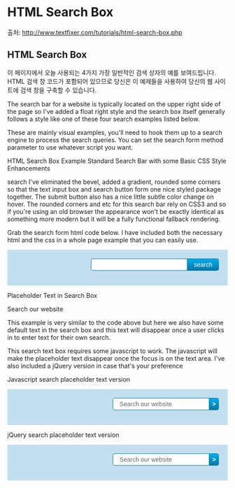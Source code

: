 # HTML Search Box

출처: http://www.textfixer.com/tutorials/html-search-box.php

## HTML Search Box

이 페이지에서 오늘 사용되는 4가지 가장 일반적인 검색 상자의 예를 보여드립니다. HTML 검색 창 코드가 포함되어 있으므로 당신은 이 예제들을 사용하여 당신의 웹 사이트에 검색 창을 구축할 수 있습니다. 

The search bar for a website is typically located on the upper right side of the page so I've added a float right style and the search box itself generally follows a style like one of these four search examples listed below.

These are mainly visual examples, you'll need to hook them up to a search engine to process the search queries. You can set the search form method parameter to use whatever script you want.

HTML Search Box Example
Standard Search Bar with some Basic CSS Style Enhancements

search
I've eliminated the bevel, added a gradient, rounded some corners so that the text input box and search button form one nice styled package together. The submit button also has a nice little subtle color change on hover. The rounded corners and etc for this search bar rely on CSS3 and so if you're using an old browser the appearance won't be exactly identical as something more modern but it will be a fully functional fallback rendering.

Grab the search form html code below. I have included both the necessary html and the css in a whole page example that you can easily use.

<!DOCTYPE html>
<html>
<head>
<title>Search Box Example 1</title>
<meta name="ROBOTS" content="NOINDEX, NOFOLLOW" />
<!-- CSS styles for standard search box -->
<style type="text/css">
	#tfheader{
		background-color:#c3dfef;
	}
	#tfnewsearch{
		float:right;
		padding:20px;
	}
	.tftextinput{
		margin: 0;
		padding: 5px 15px;
		font-family: Arial, Helvetica, sans-serif;
		font-size:14px;
		border:1px solid #0076a3; border-right:0px;
		border-top-left-radius: 5px 5px;
		border-bottom-left-radius: 5px 5px;
	}
	.tfbutton {
		margin: 0;
		padding: 5px 15px;
		font-family: Arial, Helvetica, sans-serif;
		font-size:14px;
		outline: none;
		cursor: pointer;
		text-align: center;
		text-decoration: none;
		color: #ffffff;
		border: solid 1px #0076a3; border-right:0px;
		background: #0095cd;
		background: -webkit-gradient(linear, left top, left bottom, from(#00adee), to(#0078a5));
		background: -moz-linear-gradient(top,  #00adee,  #0078a5);
		border-top-right-radius: 5px 5px;
		border-bottom-right-radius: 5px 5px;
	}
	.tfbutton:hover {
		text-decoration: none;
		background: #007ead;
		background: -webkit-gradient(linear, left top, left bottom, from(#0095cc), to(#00678e));
		background: -moz-linear-gradient(top,  #0095cc,  #00678e);
	}
	/* Fixes submit button height problem in Firefox */
	.tfbutton::-moz-focus-inner {
	  border: 0;
	}
	.tfclear{
		clear:both;
	}
</style>
</head>
<body>
	<!-- HTML for SEARCH BAR -->
	<div id="tfheader">
		<form id="tfnewsearch" method="get" action="http://www.google.com">
		        <input type="text" class="tftextinput" name="q" size="21" maxlength="120"><input type="submit" value="search" class="tfbutton">
		</form>
	<div class="tfclear"></div>
	</div>
</body>
</html>

Placeholder Text in Search Box

Search our website
>
This example is very similar to the code above but here we also have some default text in the search box and this text will disappear once a user clicks in to enter text for their own search.

This search text box requires some javascript to work. The javascript will make the placeholder text disappear once the focus is on the text area. I've also included a jQuery version in case that's your preference

Javascript search placeholder text version

<!DOCTYPE html>
<html>
<head>
<title>Search Box Example 2 - default placeholder text gets cleared on click</title>
<meta name="ROBOTS" content="NOINDEX, NOFOLLOW" />
<!-- JAVASCRIPT to clear search text when the field is clicked -->
<script type="text/javascript">
window.onload = function(){ 
	//Get submit button
	var submitbutton = document.getElementById("tfq");
	//Add listener to submit button
	if(submitbutton.addEventListener){
		submitbutton.addEventListener("click", function() {
			if (submitbutton.value == 'Search our website'){//Customize this text string to whatever you want
				submitbutton.value = '';
			}
		});
	}
}
</script>
<!-- CSS styles for standard search box with placeholder text-->
<style type="text/css">
	#tfheader{
		background-color:#c3dfef;
	}
	#tfnewsearch{
		float:right;
		padding:20px;
	}
	.tftextinput2{
		margin: 0;
		padding: 5px 15px;
		font-family: Arial, Helvetica, sans-serif;
		font-size:14px;
		color:#666;
		border:1px solid #0076a3; border-right:0px;
		border-top-left-radius: 5px 5px;
		border-bottom-left-radius: 5px 5px;
	}
	.tfbutton2 {
		margin: 0;
		padding: 5px 7px;
		font-family: Arial, Helvetica, sans-serif;
		font-size:14px;
		font-weight:bold;
		outline: none;
		cursor: pointer;
		text-align: center;
		text-decoration: none;
		color: #ffffff;
		border: solid 1px #0076a3; border-right:0px;
		background: #0095cd;
		background: -webkit-gradient(linear, left top, left bottom, from(#00adee), to(#0078a5));
		background: -moz-linear-gradient(top,  #00adee,  #0078a5);
		border-top-right-radius: 5px 5px;
		border-bottom-right-radius: 5px 5px;
	}
	.tfbutton2:hover {
		text-decoration: none;
		background: #007ead;
		background: -webkit-gradient(linear, left top, left bottom, from(#0095cc), to(#00678e));
		background: -moz-linear-gradient(top,  #0095cc,  #00678e);
	}
	/* Fixes submit button height problem in Firefox */
	.tfbutton2::-moz-focus-inner {
	  border: 0;
	}
	.tfclear{
		clear:both;
	}
</style>
</head>
<body>
	<!-- HTML for SEARCH BAR -->
	<div id="tfheader">
		<form id="tfnewsearch" method="get" action="http://www.google.com">
		        <input type="text" id="tfq" class="tftextinput2" name="q" size="21" maxlength="120" value="Search our website"><input type="submit" value=">" class="tfbutton2">
		</form>
		<div class="tfclear"></div>
	</div>
</body>
</html>

jQuery search placeholder text version

<!DOCTYPE html>
<html>
<head>
<title>Search Box Example 2 - default placeholder text gets cleared on click</title>
<meta name="ROBOTS" content="NOINDEX, NOFOLLOW" />
<!-- Add jQuery to your website if you don't have it already -->
<script type="text/javascript" src="http://code.jquery.com/jquery-latest.min.js"></script>
<!-- JAVASCRIPT to clear search text when the field is clicked -->
<script type="text/javascript">
$(function() {
	$("#tfq2b").click(function() {
		if ($("#tfq2b").val() == "Search our website"){
			$("#tfq2b").val(""); 
		}
	});
});
</script>
<!-- CSS styles for standard search box with placeholder text-->
<style type="text/css">
	#tfheader{
		background-color:#c3dfef;
	}
	#tfnewsearch{
		float:right;
		padding:20px;
	}
	.tftextinput2{
		margin: 0;
		padding: 5px 15px;
		font-family: Arial, Helvetica, sans-serif;
		font-size:14px;
		color:#666;
		border:1px solid #0076a3; border-right:0px;
		border-top-left-radius: 5px 5px;
		border-bottom-left-radius: 5px 5px;
	}
	.tfbutton2 {
		margin: 0;
		padding: 5px 7px;
		font-family: Arial, Helvetica, sans-serif;
		font-size:14px;
		font-weight:bold;
		outline: none;
		cursor: pointer;
		text-align: center;
		text-decoration: none;
		color: #ffffff;
		border: solid 1px #0076a3; border-right:0px;
		background: #0095cd;
		background: -webkit-gradient(linear, left top, left bottom, from(#00adee), to(#0078a5));
		background: -moz-linear-gradient(top,  #00adee,  #0078a5);
		border-top-right-radius: 5px 5px;
		border-bottom-right-radius: 5px 5px;
	}
	.tfbutton2:hover {
		text-decoration: none;
		background: #007ead;
		background: -webkit-gradient(linear, left top, left bottom, from(#0095cc), to(#00678e));
		background: -moz-linear-gradient(top,  #0095cc,  #00678e);
	}
	/* Fixes submit button height problem in Firefox */
	.tfbutton2::-moz-focus-inner {
	  border: 0;
	}
	.tfclear{
		clear:both;
	}
</style>
</head>
<body>
	<!-- HTML for SEARCH BAR -->
	<div id="tfheader">
		<form id="tfnewsearch" method="get" action="http://www.google.com">
		        <input type="text" id="tfq2b" class="tftextinput2" name="q" size="21" maxlength="120" value="Search our website"><input type="submit" value=">" class="tfbutton2">
		</form>
		<div class="tfclear"></div>
	</div>
</body>
</html>


